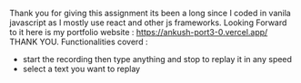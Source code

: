 Thank you for giving this assignment its been a long since I coded in  vanila javascript as I mostly use react and other js frameworks.
Looking Forward to it
here is my portfolio website : https://ankush-port3-0.vercel.app/
THANK YOU.
Functionalities coverd :
- start the recording then type anything and stop to replay it in any speed
- select a text you want to replay
  
